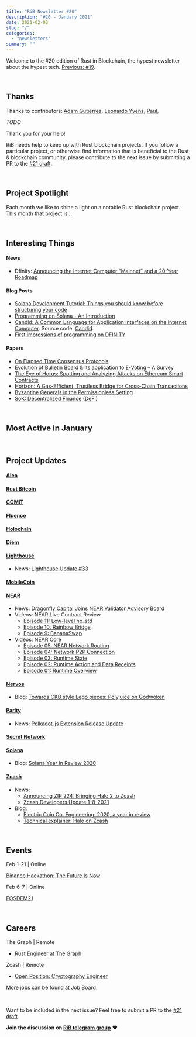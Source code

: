 ```yaml
---
title: "RiB Newsletter #20"
description: "#20 - January 2021"
date: 2021-02-03
slug: "/"
categories:
  - "newsletters"
summary: ""
---
```


Welcome to the #20 edition of Rust in Blockchain,
the hypest newsletter about the hypest tech.
[Previous: #19](/newsletters/rust-and-smart-contracts/).

&nbsp;

## Thanks

Thanks to contributors:
[Adam Gutierrez][contributor-ag],
[Leonardo Yvens][contributor-ly],
[Paul][contributor-ps],


_TODO_

Thank you for your help!

RiB needs help to keep up with Rust blockchain projects. 
If you follow a particular project, or otherwise find information 
that is beneficial to the Rust & blockchain community, 
please contribute to the next issue
by submitting a PR to the [#21 draft](https://github.com/rust-in-blockchain/Rust-in-Blockchain/tree/master/draft).

[contributor-ag]: https://github.com/adamisrusty
[contributor-ly]: https://github.com/leoyvens
[contributor-ps]: https://github.com/paul-schaaf
[contributorba]: https://github.com/brson
[contributoraz]: https://github.com/Aimeedeer

&nbsp;

## Project Spotlight

Each month we like to shine a light on a notable Rust blockchain project. This month that project is…


&nbsp;


## Interesting Things

#### News

- Dfinity: [Announcing the Internet Computer “Mainnet” and a 20-Year Roadmap](https://medium.com/dfinity/announcing-internet-computer-mainnet-and-a-20-year-roadmap-790e56cbe04a)

#### Blog Posts

- [Solana Development Tutorial: Things you should know before structuring your code](https://solongwallet.medium.com/solana-development-tutorial-things-you-should-know-before-structuring-your-code-807f0e2ee43)
- [Programming on Solana - An Introduction](https://paulx.dev/blog/2021/01/14/programming-on-solana-an-introduction/)
- [Candid: A Common Language for Application Interfaces on the Internet Computer](https://medium.com/dfinity/candid-a-tool-for-interoperable-programming-languages-on-the-internet-computer-27e7085cd97f).
  Source code: [Candid](https://github.com/dfinity/candid).
- [First impressions of programming on DFINITY](https://brson.github.io/2021/01/30/dfinity-impressions)

#### Papers

- [On Elapsed Time Consensus Protocols](https://eprint.iacr.org/2021/086)
- [Evolution of Bulletin Board & its application to E-Voting – A Survey](https://eprint.iacr.org/2021/047)
- [The Eye of Horus: Spotting and Analyzing Attacks on Ethereum Smart Contracts](https://deepai.org/publication/the-eye-of-horus-spotting-and-analyzing-attacks-on-ethereum-smart-contracts)
- [Horizon: A Gas-Efficient, Trustless Bridge for Cross-Chain Transactions](https://github.com/harmony-one/horizon/blob/main/horizon-whitepaper.pdf)
- [Byzantine Generals in the Permissionless Setting](https://paperswithcode.com/paper/byzantine-generals-in-the-permissionless)
- [SoK: Decentralized Finance (DeFi)](https://arxiv.org/abs/2101.08778)

&nbsp;

## Most Active in January

&nbsp;

## Project Updates

#### [Aleo](https://github.com/AleoHQ)

#### [Rust Bitcoin](https://github.com/rust-bitcoin/rust-bitcoin)

#### [COMIT](https://github.com/comit-network)

#### [Fluence](https://github.com/fluencelabs)

#### [Holochain](https://github.com/holochain/)

#### [Diem](https://www.diem.com)

#### [Lighthouse](https://lighthouse.sigmaprime.io/)

- News: [Lighthouse Update #33](https://lighthouse.sigmaprime.io/update-33.html)

#### [MobileCoin](https://www.mobilecoin.com/)

#### [NEAR](https://github.com/nearprotocol/nearcore)

- News: [Dragonfly Capital Joins NEAR Validator Advisory Board](https://near.org/blog/dragonfly-capital/)
- Videos: NEAR Live Contract Review
  - [Episode 11: Low-level no_std](https://www.youtube.com/watch?v=Hy4VBSCqnsE)
  - [Episode 10: Rainbow Bridge](https://www.youtube.com/watch?v=ptmFN41igks)
  - [Episode 9: BananaSwap](https://www.youtube.com/watch?v=TkFYBEOk9pI)
- Videos: NEAR Core
  - [Episode 05: NEAR Network Routing](https://www.youtube.com/watch?v=jmdxdO0gifY)
  - [Episode 04: Network P2P Connection](https://www.youtube.com/watch?v=r6gyuUYo2tw)
  - [Episode 03: Runtime State](https://www.youtube.com/watch?v=JCkSNL4ie1U)
  - [Episode 02: Runtime Action and Data Receipts](https://www.youtube.com/watch?v=RBb3rJGtqOE)
  - [Episode 01: Runtime Overview](https://www.youtube.com/watch?v=Xi_8PapFCjo)

#### [Nervos](https://github.com/nervosnetwork)

- Blog: [Towards CKB style Lego pieces: Polyjuice on Godwoken](https://medium.com/nervosnetwork/towards-ckb-style-lego-pieces-polyjuice-on-godwoken-cbc935d77abf)

#### [Parity](https://github.com/paritytech)

- News: [Polkadot-js Extension Release Update](https://medium.com/polkadot-network/polkadot-js-extension-release-update-3b0d2d87edb8)

#### [Secret Network](https://github.com/enigmampc/SecretNetwork)

#### [Solana](https://github.com/solana-labs/solana)

- Blog: [Solana Year in Review 2020](https://medium.com/solana-labs/year-in-review-2020-c3731d1cc8a)

#### [Zcash](https://z.cash/)

- News:
  - [Announcing ZIP 224: Bringing Halo 2 to Zcash](https://electriccoin.co/blog/announcing-zip-224-bringing-halo-2-to-zcash/)
  - [Zcash Developers Update 1-8-2021](https://www.zcashcommunity.com/2021/01/08/zcash-developers-update-1-8-2021/)
- Blog:
  - [Electric Coin Co. Engineering: 2020, a year in review](https://electriccoin.co/blog/electric-coin-co-engineering-2020-a-year-in-review/)
  - [Technical explainer: Halo on Zcash](https://electriccoin.co/blog/technical-explainer-halo-on-zcash/)

&nbsp;

## Events

Feb 1-21 | Online

[Binance Hackathon: The Future Is Now](https://gitcoin.co/issue/binancex/Grant-projects/17/100024656)

Feb 6-7 | Online

[FOSDEM21](https://fosdem.org/2021/)

&nbsp;

## Careers

The Graph | Remote
- [Rust Engineer at The Graph](https://thegraph.com/jobs/rust-engineer)

Zcash | Remote

- [Open Position: Cryptography Engineer](https://www.zfnd.org/blog/open-position-cryptography-engineer/)

More jobs can be found at [Job Board][page-jobboard].

[page-jobboard]: https://rustinblockchain.org/job-board/

&nbsp;

Want to be included in the next issue? Feel free to submit a PR to the
[#21 draft](https://github.com/rust-in-blockchain/Rust-in-Blockchain/tree/master/draft).

**Join the discussion on [RiB telegram group][ribtg]** **❤️**

[ribtg]: https://t.me/rustinblockchain


